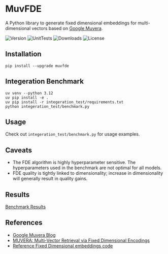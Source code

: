 # MuvFDE
A Python library to generate fixed dimensional embeddings for multi-dimensional vectors based on [Google Muvera](https://research.google/blog/muvera-making-multi-vector-retrieval-as-fast-as-single-vector-search/).

![Version](https://img.shields.io/pypi/v/muvfde?style=flat-square)
![UnitTests](https://img.shields.io/github/actions/workflow/status/viig99/muvfde/pip.yml?branch=main&style=flat-square)
![Downloads](https://img.shields.io/pypi/dm/muvfde?style=flat-square)
![License](https://img.shields.io/github/license/viig99/muvfde?style=flat-square)


## Installation
```shell script
pip install --upgrade muvfde
```

## Integeration Benchmark
```shell script
uv venv --python 3.12
uv pip install -e .
uv pip install -r integeration_test/requirements.txt
python integeration_test/benchmark.py
```

## Usage
Check out `integeration_test/benchmark.py` for usage examples.

## Caveats
* The FDE algorithm is highly hyperparameter sensitive. The hyperparameters used in the benchmark are not optimal for all models.
* FDE quality is tightly linked to dimensionality; increase in dimensionality will generally result in quality gains.

## Results
[Benchmark Results](https://github.com/viig99/muvfde/blob/main/integeration_test/benchmark.md)

## References
* [Google Muvera Blog](https://research.google/blog/muvera-making-multi-vector-retrieval-as-fast-as-single-vector-search/)
* [MUVERA: Multi-Vector Retrieval via Fixed Dimensional Encodings](https://arxiv.org/abs/2405.19504)
* [Reference Fixed Dimensional embeddings code](https://github.com/google/graph-mining/tree/main/sketching/point_cloud)